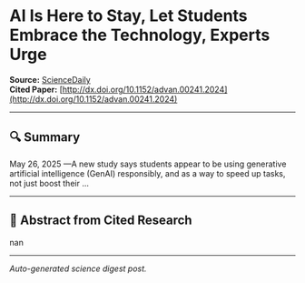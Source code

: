 # AI Is Here to Stay, Let Students Embrace the Technology, Experts Urge

**Source:** [ScienceDaily](https://www.sciencedaily.com/releases/2025/05/250522133513.htm)  
**Cited Paper:** [http://dx.doi.org/10.1152/advan.00241.2024](http://dx.doi.org/10.1152/advan.00241.2024)

---

## 🔍 Summary
May 26, 2025 —A new study says students appear to be using generative artificial intelligence (GenAI) responsibly, and as a way to speed up tasks, not just boost their ...

---

## 📄 Abstract from Cited Research
nan

---

*Auto-generated science digest post.*
